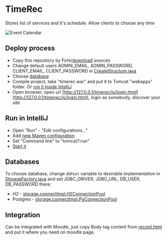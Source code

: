 # TimeRec

Stores list of services and it's schedule. Allow clients to choose any time

![Event Calendar](https://user-images.githubusercontent.com/36440722/88071423-39df8a80-cb8d-11ea-8dbf-10e0c34479fd.png)

## Deploy process

- Copy this repository by Fork/[download](https://github.com/grigory-lobkov/timerec/archive/master.zip) sources
- Change default users ADMIN_EMAIL, ADMIN_PASSWORD, CLIENT_EMAIL, CLIENT_PASSWORD in [CreateStructure.java](https://github.com/grigory-lobkov/timerec/blob/master/src/main/java/storage/CreateStructure.java)
- Choose [database](#databases)
- Compile project, take "timerec.war" and put it to Tomcat "webapps" folder. Or [run it inside IntelliJ](#run-in-intellij)
- Open browser, open url [http://127.0.0.1/timerec/js/login.html](http://127.0.0.1/timerec/js/login.html), login as somebody, discover your site

## Run in IntelliJ

- Open "Run" - "Edit configurations..."
- Add [new Maven configuration](https://user-images.githubusercontent.com/36440722/88074383-ca6b9a00-cb90-11ea-975c-b74fc5e323db.png)
- Set "Command line" to "tomcat7:run"
- [Start it](https://user-images.githubusercontent.com/36440722/88074386-cb043080-cb90-11ea-805d-fdd533286b4a.png)

## Databases

To choose database, change `dbPool` variable to desirable implementation in [StorageFactory.java](https://github.com/grigory-lobkov/timerec/blob/master/src/main/java/storage/StorageFactory.java) and set JDBC_DRIVER, JDBC_URL, DB_USER, DB_PASSWORD there:

- H2 - [storage.connectImpl.H2ConnectionPool](https://github.com/grigory-lobkov/timerec/blob/master/src/main/java/storage/connectImpl/H2ConnectionPool.java)
- Postgres - [storage.connectImpl.PgConnectionPool](https://github.com/grigory-lobkov/timerec/blob/master/src/main/java/storage/connectImpl/PgConnectionPool.java)

## Integration

Can be integrated with Moodle, just copy Body tag content from [record.html](https://github.com/grigory-lobkov/timerec/blob/master/src/main/webapp/integration/moodle/record.html) and put it where you need on moodle page.
